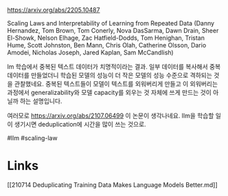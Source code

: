 https://arxiv.org/abs/2205.10487

Scaling Laws and Interpretability of Learning from Repeated Data (Danny Hernandez, Tom Brown, Tom Conerly, Nova DasSarma, Dawn Drain, Sheer El-Showk, Nelson Elhage, Zac Hatfield-Dodds, Tom Henighan, Tristan Hume, Scott Johnston, Ben Mann, Chris Olah, Catherine Olsson, Dario Amodei, Nicholas Joseph, Jared Kaplan, Sam McCandlish)

lm 학습에서 중복된 텍스트 데이터가 치명적이라는 결과. 일부 데이터를 복사해서 중복 데이터를 만들었더니 학습된 모델의 성능이 더 작은 모델의 성능 수준으로 격하되는 것을 관찰했네요. 중복된 텍스트들이 모델이 텍스트를 외워버리게 만들고 이 외워버리는 과정에서 generalizability와 모델 capacity를 외우는 것 자체에 쓰게 만드는 것이 아닐까 하는 설명입니다.

여러모로 https://arxiv.org/abs/2107.06499 이 논문이 생각나네요. llm을 학습할 일이 생기시면 deduplication에 시간을 많이 쓰는 것으로.

#llm #scaling-law

# Links

[[210714 Deduplicating Training Data Makes Language Models Better.md]]